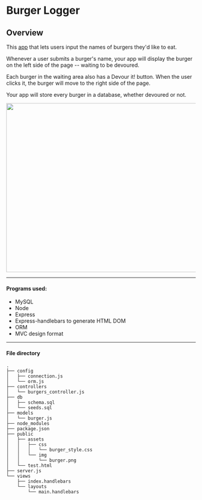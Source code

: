 # Burger Logger


## Overview
This [app](https://burger-log-whale.herokuapp.com/) that lets users input the names of burgers they'd like to eat.

Whenever a user submits a burger's name, your app will display the burger on the left side of the page -- waiting to be devoured.

Each burger in the waiting area also has a Devour it! button. When the user clicks it, the burger will move to the right side of the page.

Your app will store every burger in a database, whether devoured or not.

<p align="center"><img width="700" height="450" src="https://user-images.githubusercontent.com/16066443/39609099-20bd1c5e-4efb-11e8-98e0-cb17a97af356.gif"></p>

---
#### Programs used:
* MySQL
* Node
* Express
* Express-handlebars to generate HTML DOM
* ORM
* MVC design format

---
#### File directory
```
.
├── config
│   ├── connection.js
│   └── orm.js
├── controllers
│   └── burgers_controller.js
├── db
│   ├── schema.sql
│   └── seeds.sql
├── models
│   └── burger.js
├── node_modules
├── package.json
├── public
│   ├── assets
│   │   ├── css
│   │   │   └── burger_style.css
│   │   └── img
│   │       └── burger.png
│   └── test.html
├── server.js
└── views
    ├── index.handlebars
    └── layouts
        └── main.handlebars
```
